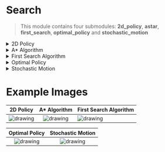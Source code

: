 # Search

> This module contains four submodules: **2d_policy**, **astar**, 
> **first_search**, **optimal_policy** and **stochastic_motion**

<details>
    <summary>2D Policy</summary>

## 2D Policy

This module applies Dynamic Programming to obtain the value of each state on the 
grid, and the optimal policy from each state. The value of a state is the lowest possible cost for reaching 
the goal position from the given state, and the optimal policy indicated the best action to take from 
each state. 

The agent's state is given by 3 attributes: the x and y position and the orientation. Because of this, the value matrix 
is a 3D matrix, which corresponds to as many 2D value matrices as possible orientations of the agent. The initial state 
of the agent is row=4, col=3, and the cost of moving forward is 1, the cost of turning left is 20 and the cost of 
turning right is 2.

![Alt text](../doc_images/search/2d_policy.png?raw=true "Map")

</details>

<details>
    <summary>A* Algorithm</summary>

## A* Algorithm

This module executes the A* algorithm to find the optimal path between an initial state and a goal state. The 
optimal path returned by the algorithm is the one shown in the following image:

![Alt text](../doc_images/search/astar_optimal_path.png?raw=true "Map")

</details>

<details>
    <summary>First Search Algorithm</summary>

## First Search Algorithm

This module executes the First Search algorithm to find the optimal path between an initial state and a goal state. The 
optimal path returned by the algorithm is the one shown in the following image:

![Alt text](../doc_images/search/first_search_optimal_path.png?raw=true "Map")

</details>

<details>
    <summary>Optimal Policy</summary>

## Optimal Policy

This module uses Dynamic Programming to find the optimal policy for reaching a given goal state. The 
optimal policy returned by the algorithm, and the value of each state, are shown in the following images:

<img src="../doc_images/dynamic_programming_optimal_policy.png" alt="drawing" width="600" height="450"/> <img src="../doc_images/dynamic_programming_values.png" alt="drawing" width="600" height="450"/>

</details>

<details>
    <summary>Stochastic Motion</summary>

## Stochastic Motion

This module uses Dynamic Programming to find the optimal policy for reaching a given goal state, when the motion of 
the robot is stochastic. The robot has a 50% chance of failure when moving forward, which would mean that the 
robot moves either rights or left. Because of the stochasticity of the Robot's motion, the robot should consider 
stochastic collisions when navigating very close to a wall, thus decreasing the value of those states. The optimal 
policy returned by the algorithm, and the value of each state, are shown in the following images:

<img src="../doc_images/stochastic_motion_policy.png" alt="drawing" width="600" height="450"/> <img src="../doc_images/stochastic_motion_values.png" alt="drawing" width="600" height="450"/>

</details>

# Example Images

|                                    2D Policy                                    |                                        A* Algorithm                                        | First Search Algorithm                                                                          |
|:-------------------------------------------------------------------------------:|:------------------------------------------------------------------------------------------:|:------------------------------------------------------------------------------------------------|
| <img src="../doc_images/2d_policy.png" alt="drawing" width="400" height="300"/> |  <img src="../doc_images/astar_optimal_path.png" alt="drawing" width="400" height="300"/>  | <img src="../doc_images/first_search_optimal_path.png" alt="drawing" width="400" height="300"/> |

|                                              Optimal Policy                                              |                                       Stochastic Motion                                        |
|:--------------------------------------------------------------------------------------------------------:|:----------------------------------------------------------------------------------------------:|
| <img src="../doc_images/dynamic_programming_optimal_policy.png" alt="drawing" width="400" height="300"/> | <img src="../doc_images/stochastic_motion_policy.png" alt="drawing" width="400" height="300"/> |

